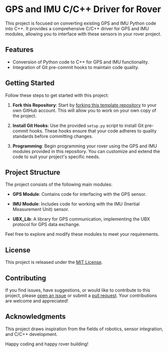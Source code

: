 # GPS and IMU C/C++ Driver for Rover

This project is focused on converting existing GPS and IMU Python code into C++. It provides a comprehensive C/C++ driver for GPS and IMU modules, allowing you to interface with these sensors in your rover project.

## Features

- Conversion of Python code to C++ for GPS and IMU functionality.
- Integration of Git pre-commit hooks to maintain code quality.

## Getting Started

Follow these steps to get started with this project:

1. **Fork this Repository**: Start by [forking this template repository](https://github.com/your-username/rover-cpp-driver) to your own GitHub account. This will allow you to work on your own copy of the project.

2. **Install Git Hooks**: Use the provided `setup.py` script to install Git pre-commit hooks. These hooks ensure that your code adheres to quality standards before committing changes.

3. **Programming**: Begin programming your rover using the GPS and IMU modules provided in this repository. You can customize and extend the code to suit your project's specific needs.

## Project Structure

The project consists of the following main modules:

- **GPS Module**: Contains code for interfacing with the GPS sensor.

- **IMU Module**: Includes code for working with the IMU (Inertial Measurement Unit) sensor.

- **UBX_Lib**: A library for GPS communication, implementing the UBX protocol for GPS data exchange.

Feel free to explore and modify these modules to meet your requirements.

## License

This project is released under the [MIT License](LICENSE).

## Contributing

If you find issues, have suggestions, or would like to contribute to this project, please [open an issue](https://github.com/your-username/rover-cpp-driver/issues) or submit a [pull request](https://github.com/your-username/rover-cpp-driver/pulls). Your contributions are welcome and appreciated!

## Acknowledgments

This project draws inspiration from the fields of robotics, sensor integration, and C/C++ development.

Happy coding and happy rover building!
